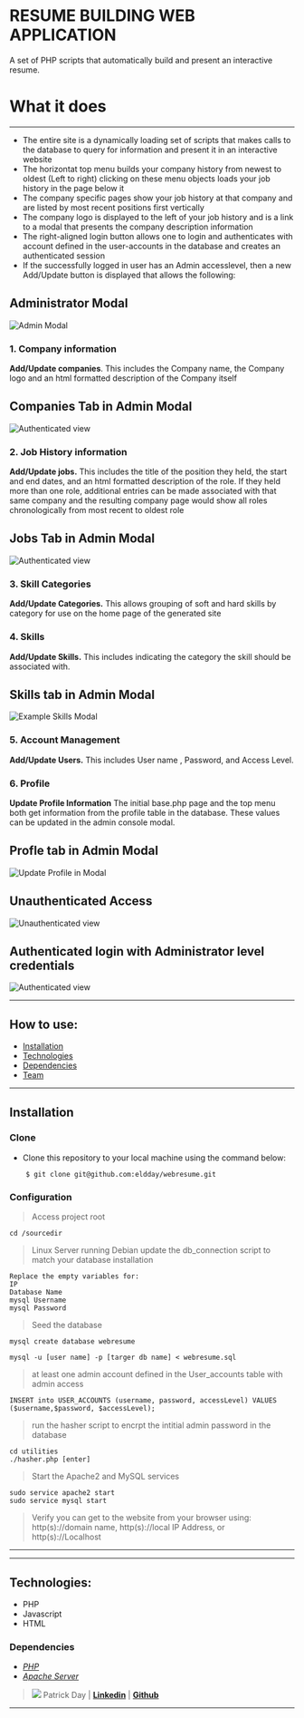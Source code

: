 # RESUME BUILDING WEB APPLICATION
A set of PHP scripts that automatically build and present an interactive resume.


# What it does

---
* The entire site is a dynamically loading set of scripts that makes calls to the database to query for information and present it in an interactive website
* The horizontat top menu builds your company history from newest to oldest (Left to right) clicking on these menu objects loads your job history in the page below it
* The company specific pages show your job history at that company and are listed by most recent positions first vertically 
* The company logo is displayed to the left of your job history and is a link to a modal that presents the company description information
* The right-aligned login button allows one to login and authenticates with account defined in the user-accounts in the database and creates an authenticated session 
* If the successfully logged in user has an Admin accesslevel, then a new Add/Update button is displayed that allows the following:

## Administrator Modal
![Admin Modal](images/example_admin_modal_view.png)

### 1. **Company information** 
**Add/Update companies**. This includes the Company name, the Company logo and an html formatted description of the Company itself

## Companies Tab in Admin Modal
![Authenticated view ](images/example_companies_modal_view.png)

### 2. **Job History information** 
**Add/Update jobs.** This includes the title of the position they held, the start and end dates, and an html formatted description of the role. 
If they held more than one role, additional entries can be made associated with that same company and the resulting company page would show all roles chronologically from most recent to oldest role 

## Jobs Tab in Admin Modal
![Authenticated view ](images/example_jobs_modal_view.png)

### 3. **Skill Categories** 
**Add/Update Categories.** This allows grouping of soft and hard skills by category for use on the home page of the generated site 


### 4. **Skills** 
**Add/Update Skills.** This includes indicating the category the skill should be associated with.

## Skills tab in Admin Modal
![Example Skills Modal](images/example_skills_modal_view.png)

### 5. **Account Management** 
**Add/Update Users.** This includes User name , Password, and Access Level.


### 6. **Profile**
**Update Profile Information** The initial base.php page and the top menu both get information from the profile table in the database. These values can be updated in the admin console modal. 

## Profle tab in Admin Modal
![Update Profile in Modal](images/example_profile_modal_view.png) 

## Unauthenticated Access 
 
![Unauthenticated view ](images/example_default_page.png)

## Authenticated login with Administrator level credentials

![Authenticated view ](images/example_default_view.png)

---

## How to use:

- [Installation](#installation)
- [Technologies](#technologies)
- [Dependencies](#dependencies)
- [Team](#team)

---

## Installation
### Clone

- Clone this repository to your local machine using the command below:
```
	$ git clone git@github.com:eldday/webresume.git
```

### Configuration

> Access project root

``` cd /sourcedir  ```

> Linux Server running Debian
> update the db_connection script to match your database installation
```
Replace the empty variables for:
IP
Database Name
mysql Username
mysql Password
```
> Seed the database 

``` mysql create database webresume ```

``` mysql -u [user name] -p [targer db name] < webresume.sql ```

> at least one admin account defined in the User_accounts table with admin access
```
INSERT into USER_ACCOUNTS (username, password, accessLevel) VALUES ($username,$password, $accessLevel);
```
> run the hasher script to encrpt the intitial admin password in the database
```
cd utilities
./hasher.php [enter]
```

> Start the Apache2 and MySQL services 
``` 
sudo service apache2 start
sudo service mysql start
```
>Verify you can get to the website from your browser using: http(s)://domain name, http(s)://local IP Address, or http(s)://Localhost

---

---
## Technologies:
- PHP
- Javascript
- HTML

### Dependencies
* *[PHP](https://www.php.net/downloads.php)*
* *[Apache Server](https://httpd.apache.org/)*


> ![](https://github.com/eldday/webresume/blob/main/images/DDAYLOGO.gif) Patrick Day  | <a href="https://www.linkedin.com/in/eldday/" target="_blank">**Linkedin**</a> | <a href="https://github.com/eldday" target="_blank">**Github**</a> 

---
